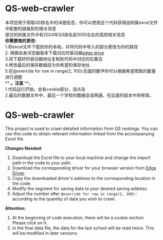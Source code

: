 # QS-web-crawler
本项目用于爬取QS排名中的详细信息，你可以使用这个代码获得由附属excel文件中配套的链接到的相关信息  
提交的附属文件中有2024年QS排名前1000左右的高校相关信息  
**你需要做的更改:**  
1.将excel文件下载到你的本地，并将代码中导入的部分更改为你的路径  
2. 根据自身浏览器版本下载对应的驱动器[edge drive](https://developer.microsoft.com/en-us/microsoft-edge/tools/webdriver/ )  
3.将下载好的驱动器地址复制到代码中对应的位置去  
4.修改最后的保存数据段为你希望的保存地址  
5.在@override for row in range(2, 100):后面的数字你可以根据希望爬取的数量进行调整  
**   **。注意**   **。  
1.代码运行开始，会有cookie部分，请点击  
2.最后的数据文件中，最后一个学校的数据会读两遍，在后面的版本中将修改。  
# QS-web-crawler

This project is used to crawl detailed information from QS rankings. You can use this code to obtain relevant information linked from the accompanying Excel file.

**Changes Needed:**
1. Download the Excel file to your local machine and change the import path in the code to your path.
2. Download the corresponding driver for your browser version from [Edge Driver](https://developer.microsoft.com/en-us/microsoft-edge/tools/webdriver/).
3. Copy the downloaded driver's address to the corresponding location in the code.
4. Modify the segment for saving data to your desired saving address.
5. Adjust the number after `@override for row in range(2, 100):` according to the quantity of data you wish to crawl.

**Attention:**
1. At the beginning of code execution, there will be a cookie section. Please click on it.
2. In the final data file, the data for the last school will be read twice. This will be modified in later versions.
